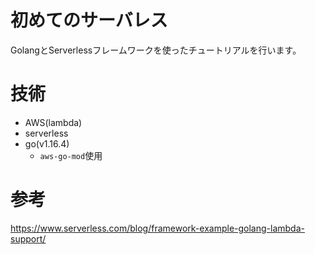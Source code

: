 # 初めてのサーバレス
GolangとServerlessフレームワークを使ったチュートリアルを行います。

# 技術
* AWS(lambda)
* serverless
* go(v1.16.4)
	* `aws-go-mod`使用

# 参考
https://www.serverless.com/blog/framework-example-golang-lambda-support/

